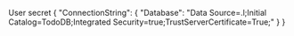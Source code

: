 User secret
{
  "ConnectionString": {
    "Database": "Data Source=.l;Initial Catalog=TodoDB;Integrated Security=true;TrustServerCertificate=True;"
  }
}